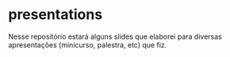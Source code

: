 # presentations
Nesse repositório estará alguns slides que elaborei para diversas apresentações (minicurso, palestra, etc) que fiz.
